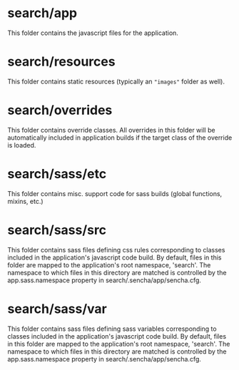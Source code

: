 # search/app

This folder contains the javascript files for the application.

# search/resources

This folder contains static resources (typically an `"images"` folder as well).

# search/overrides

This folder contains override classes. All overrides in this folder will be 
automatically included in application builds if the target class of the override
is loaded.

# search/sass/etc

This folder contains misc. support code for sass builds (global functions, 
mixins, etc.)

# search/sass/src

This folder contains sass files defining css rules corresponding to classes
included in the application's javascript code build.  By default, files in this 
folder are mapped to the application's root namespace, 'search'. The
namespace to which files in this directory are matched is controlled by the
app.sass.namespace property in search/.sencha/app/sencha.cfg. 

# search/sass/var

This folder contains sass files defining sass variables corresponding to classes
included in the application's javascript code build.  By default, files in this 
folder are mapped to the application's root namespace, 'search'. The
namespace to which files in this directory are matched is controlled by the
app.sass.namespace property in search/.sencha/app/sencha.cfg. 

